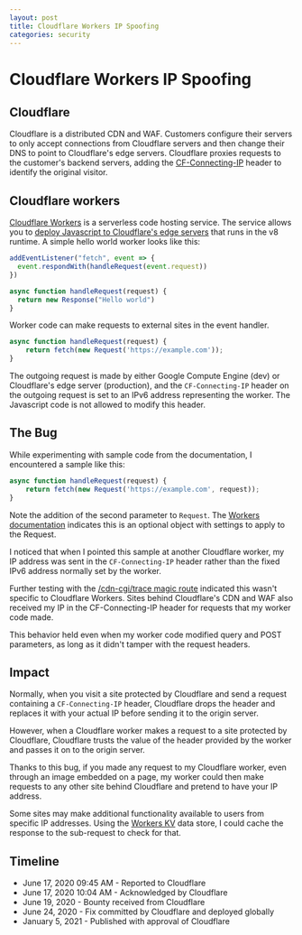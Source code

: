 ```yaml
---
layout: post
title: Cloudflare Workers IP Spoofing
categories: security
---
```


# Cloudflare Workers IP Spoofing 

## Cloudflare

Cloudflare is a distributed CDN and WAF. Customers configure their servers to only accept connections from Cloudflare servers and then change their DNS to point to Cloudflare's edge servers. Cloudflare proxies requests to the customer's backend servers, adding the [CF-Connecting-IP](https://support.cloudflare.com/hc/en-us/articles/200170986-How-does-Cloudflare-handle-HTTP-Request-headers-) header to identify the original visitor.

## Cloudflare workers

[Cloudflare Workers](https://workers.cloudflare.com/) is a serverless code hosting service. The service allows you to [deploy Javascript to Cloudflare's edge servers](https://developers.cloudflare.com/workers/learning/how-workers-works) that runs in the v8 runtime. A simple hello world worker looks like this:

```javascript
addEventListener("fetch", event => {
  event.respondWith(handleRequest(event.request))
})

async function handleRequest(request) {
  return new Response("Hello world")
}
```

Worker code can make requests to external sites in the event handler.

```javascript
async function handleRequest(request) {
    return fetch(new Request('https://example.com'));
}
```

The outgoing request is made by either Google Compute Engine (dev) or Cloudflare's edge server (production), and the `CF-Connecting-IP` header on the outgoing request is set to an IPv6 address representing the worker. The Javascript code is not allowed to modify this header.

## The Bug

While experimenting with sample code from the documentation, I encountered a sample like this:

```javascript
async function handleRequest(request) {
    return fetch(new Request('https://example.com', request));
}
```

Note the addition of the second parameter to `Request`. The [Workers documentation](https://developers.cloudflare.com/workers/runtime-apis/request#parameters) indicates this is an optional object with settings to apply to the Request.

I noticed that when I pointed this sample at another Cloudflare worker, my IP address was sent in the `CF-Connecting-IP` header rather than the fixed IPv6 address normally set by the worker.

Further testing with the [/cdn-cgi/trace magic route](https://www.cloudflare.com/cdn-cgi/trace) indicated this wasn't specific to Cloudflare Workers. Sites behind Cloudflare's CDN and WAF also received my IP in the CF-Connecting-IP header for requests that my worker code made.

This behavior held even when my worker code modified query and POST parameters, as long as it didn't tamper with the request headers.

## Impact
Normally, when you visit a site protected by Cloudflare and send a request containing a `CF-Connecting-IP` header, Cloudflare drops the header and replaces it with your actual IP before sending it to the origin server.

However, when a Cloudflare worker makes a request to a site protected by Cloudflare, Cloudflare trusts the value of the header provided by the worker and passes it on to the origin server.

Thanks to this bug, if you made any request to my Cloudflare worker, even through an image embedded on a page, my worker could then make requests to any other site behind Cloudflare and pretend to have your IP address.

Some sites may make additional functionality available to users from specific IP addresses. Using the [Workers KV](https://developers.cloudflare.com/workers/learning/how-kv-works) data store, I could cache the response to the sub-request to check for that.

## Timeline
* June 17, 2020 09:45 AM - Reported to Cloudflare
* June 17, 2020 10:04 AM - Acknowledged by Cloudflare
* June 19, 2020 - Bounty received from Cloudflare
* June 24, 2020 - Fix committed by Cloudflare and deployed globally
* January 5, 2021 - Published with approval of Cloudflare
